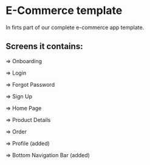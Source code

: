 # E-Commerce template

In firts part of our complete e-commerce app template.

## Screens it contains:

=> Onboarding

=> Login

=> Forgot Password

=> Sign Up

=> Home Page

=> Product Details

=> Order

=> Profile (added)

=> Bottom Navigation Bar (added)